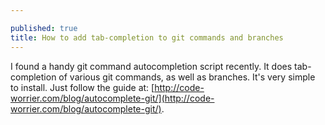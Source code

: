 ```yaml
---

published: true
title: How to add tab-completion to git commands and branches
---
```


I found a handy git command autocompletion script recently. It does tab-completion of various git commands, as well as branches. It's very simple to install. Just follow the guide at: [http://code-worrier.com/blog/autocomplete-git/](http://code-worrier.com/blog/autocomplete-git/).
